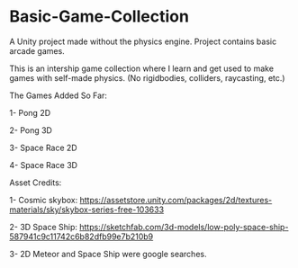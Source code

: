 # Basic-Game-Collection
A Unity project made without the physics engine. Project contains basic arcade games.

This is an intership game collection where I learn and get used to make games with self-made physics. (No rigidbodies, colliders, raycasting, etc.)

The Games Added So Far:

1- Pong 2D

2- Pong 3D

3- Space Race 2D

4- Space Race 3D

Asset Credits:

1- Cosmic skybox: https://assetstore.unity.com/packages/2d/textures-materials/sky/skybox-series-free-103633

2- 3D Space Ship: https://sketchfab.com/3d-models/low-poly-space-ship-587941c9c11742c6b82dfb99e7b210b9

3- 2D Meteor and Space Ship were google searches.

